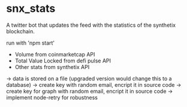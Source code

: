 # snx_stats
A twitter bot that updates the feed with the statistics of the synthetix blockchain.

run with 'npm start'

 - Volume from coinmarketcap API
 - Total Value Locked from defi pulse API
 - Other stats from synthetix API
    
-> data is stored on a file (upgraded version would change this to a database)
-> create key with random email, encript it in source code
-> create key for graph with random email, encript it in source code
-> implement node-retry for robustness